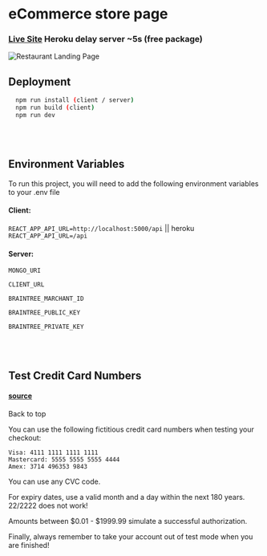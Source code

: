 # eCommerce store page
### [Live Site](https://ecommercy-shop.herokuapp.com/) Heroku delay server ~5s (free package)

![Restaurant Landing Page](https://i.ibb.co/z4CjPpL/Screenshot-2022-02-20-at-03-19-39-Screenshot-2022-02-20-at-03-16-56-React-App-png-PNG-Image-1440-151.png)

## Deployment

```bash
  npm run install (client / server)
  npm run build (client)
  npm run dev
```

<br>
<br>

## Environment Variables

To run this project, you will need to add the following environment variables to your .env file

#### Client:

`REACT_APP_API_URL=http://localhost:5000/api`  || heroku `REACT_APP_API_URL=/api`

#### Server:

`MONGO_URI`

`CLIENT_URL`

`BRAINTREE_MARCHANT_ID`

`BRAINTREE_PUBLIC_KEY`

`BRAINTREE_PRIVATE_KEY`

<br>
<br>

## Test Credit Card Numbers

#### [source](https://support.checkfront.com/hc/en-us/articles/115004847353-Payment-Providers-Braintree-Direct)

Back to top

You can use the following fictitious credit card numbers when testing your checkout:

    Visa: 4111 1111 1111 1111
    Mastercard: 5555 5555 5555 4444
    Amex: 3714 496353 9843

You can use any CVC code.

For expiry dates, use a valid month and a day within the next 180 years. 22/2222 does not work!

Amounts between $0.01 - $1999.99 simulate a successful authorization.

Finally, always remember to take your account out of test mode when you are finished!



